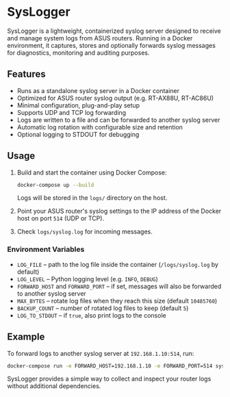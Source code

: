 # SysLogger

SysLogger is a lightweight, containerized syslog server designed to receive and manage system logs from ASUS routers. Running in a Docker environment, it captures, stores and optionally forwards syslog messages for diagnostics, monitoring and auditing purposes.

## Features

- Runs as a standalone syslog server in a Docker container
- Optimized for ASUS router syslog output (e.g. RT-AX88U, RT-AC86U)
- Minimal configuration, plug-and-play setup
- Supports UDP and TCP log forwarding
- Logs are written to a file and can be forwarded to another syslog server
- Automatic log rotation with configurable size and retention
- Optional logging to STDOUT for debugging

## Usage

1. Build and start the container using Docker Compose:
   ```bash
   docker-compose up --build
   ```
   Logs will be stored in the `logs/` directory on the host.

2. Point your ASUS router's syslog settings to the IP address of the Docker host on port `514` (UDP or TCP).

3. Check `logs/syslog.log` for incoming messages.

### Environment Variables

- `LOG_FILE` – path to the log file inside the container (`/logs/syslog.log` by default)
- `LOG_LEVEL` – Python logging level (e.g. `INFO`, `DEBUG`)
- `FORWARD_HOST` and `FORWARD_PORT` – if set, messages will also be forwarded to another syslog server
- `MAX_BYTES` – rotate log files when they reach this size (default `10485760`)
- `BACKUP_COUNT` – number of rotated log files to keep (default `5`)
- `LOG_TO_STDOUT` – if `true`, also print logs to the console

## Example

To forward logs to another syslog server at `192.168.1.10:514`, run:

```bash
docker-compose run -e FORWARD_HOST=192.168.1.10 -e FORWARD_PORT=514 syslogger
```

SysLogger provides a simple way to collect and inspect your router logs without additional dependencies.
